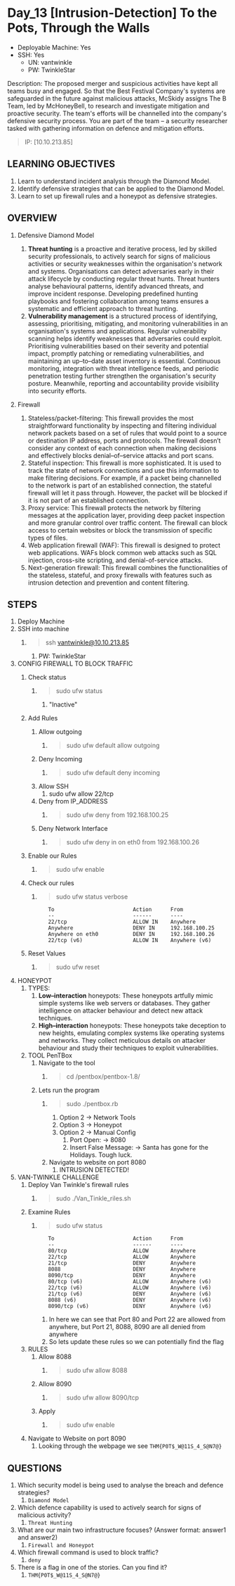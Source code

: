 # Day_13 [Intrusion-Detection] To the Pots, Through the Walls

+ Deployable Machine: Yes
+ SSH: Yes
  + UN: vantwinkle
  + PW: TwinkleStar

Description: The proposed merger and suspicious activities have kept all teams busy and engaged. So that the Best Festival Company's systems are safeguarded in the future against malicious attacks, McSkidy assigns The B Team, led by McHoneyBell, to research and investigate mitigation and proactive security. The team's efforts will be channelled into the company's defensive security process. You are part of the team – a security researcher tasked with gathering information on defence and mitigation efforts.

> IP: [10.10.213.85]

## LEARNING OBJECTIVES

1. Learn to understand incident analysis through the Diamond Model.
2. Identify defensive strategies that can be applied to the Diamond Model.
3. Learn to set up firewall rules and a honeypot as defensive strategies.

## OVERVIEW

1. Defensive Diamond Model
   1. **Threat hunting** is a proactive and iterative process, led by skilled security professionals, to actively search for signs of malicious activities or security weaknesses within the organisation's network and systems. Organisations can detect adversaries early in their attack lifecycle by conducting regular threat hunts. Threat hunters analyse behavioural patterns, identify advanced threats, and improve incident response. Developing predefined hunting playbooks and fostering collaboration among teams ensures a systematic and efficient approach to threat hunting.
   2. **Vulnerability management** is a structured process of identifying, assessing, prioritising, mitigating, and monitoring vulnerabilities in an organisation's systems and applications. Regular vulnerability scanning helps identify weaknesses that adversaries could exploit. Prioritising vulnerabilities based on their severity and potential impact, promptly patching or remediating vulnerabilities, and maintaining an up–to–date asset inventory is essential. Continuous monitoring, integration with threat intelligence feeds, and periodic penetration testing further strengthen the organisation's security posture. Meanwhile, reporting and accountability provide visibility into security efforts.

2. Firewall
   1. Stateless/packet-filtering: This firewall provides the most straightforward functionality by inspecting and filtering individual network packets based on a set of rules that would point to a source or destination IP address, ports and protocols. The firewall doesn’t consider any context of each connection when making decisions and effectively blocks denial–of–service attacks and port scans.
   2. Stateful inspection: This firewall is more sophisticated. It is used to track the state of network connections and use this information to make filtering decisions. For example, if a packet being channelled to the network is part of an established connection, the stateful firewall will let it pass through. However, the packet will be blocked if it is not part of an established connection.
   3. Proxy service: This firewall protects the network by filtering messages at the application layer, providing deep packet inspection and more granular control over traffic content. The firewall can block access to certain websites or block the transmission of specific types of files.
   4. Web application firewall (WAF): This firewall is designed to protect web applications. WAFs block common web attacks such as SQL injection, cross-site scripting, and denial-of-service attacks.
   5. Next-generation firewall: This firewall combines the functionalities of the stateless, stateful, and proxy firewalls with features such as intrusion detection and prevention and content filtering.

## STEPS

1. Deploy Machine
2. SSH into machine
   1. > ssh vantwinkle@10.10.213.85
      1. PW: TwinkleStar
3. CONFIG FIREWALL TO BLOCK TRAFFIC
   1. Check status
      1. > sudo ufw status
         1. "Inactive"
   2. Add Rules
      1. Allow outgoing
         1. > sudo ufw default allow outgoing
      2. Deny Incoming
         1. > sudo ufw default deny incoming
      3. Allow SSH
         1. sudo ufw allow 22/tcp
      4. Deny from IP_ADDRESS
         1. > sudo ufw deny from 192.168.100.25
      5. Deny Network Interface
         1. > sudo ufw deny in on eth0 from 192.168.100.26
   3. Enable our Rules
      1. > sudo ufw enable
   4. Check our rules
      1. > sudo ufw status verbose

         ```text
            To                         Action      From
            --                         ------      ----
            22/tcp                     ALLOW IN    Anywhere                  
            Anywhere                   DENY IN     192.168.100.25            
            Anywhere on eth0           DENY IN     192.168.100.26            
            22/tcp (v6)                ALLOW IN    Anywhere (v6) 
         ```
   
   4. Reset Values
      1. > sudo ufw reset
4. HONEYPOT
   1. TYPES:
      1. **Low–interaction** honeypots: These honeypots artfully mimic simple systems like web servers or databases. They gather intelligence on attacker behaviour and detect new attack techniques.
      2. **High–interaction** honeypots: These honeypots take deception to new heights, emulating complex systems like operating systems and networks. They collect meticulous details on attacker behaviour and study their techniques to exploit vulnerabilities.
   2. TOOL PenTBox
      1. Navigate to the tool
         1. > cd /pentbox/pentbox-1.8/
      2. Lets run the program
         1. > sudo ./pentbox.rb
            1. Option 2 -> Network Tools
            2. Option 3 -> Honeypot
            3. Option 2 -> Manual Config
               1. Port Open: -> 8080
               2. Insert False Message: -> Santa has gone for the Holidays. Tough luck.
         2. Navigate to website on port 8080
            1. INTRUSION DETECTED!
5. VAN-TWINKLE CHALLENGE
   1. Deploy Van Twinkle's firewall rules
      1. > sudo ./Van_Tinkle_riles.sh
   2. Examine Rules
      1. > sudo ufw status

         ```text
            To                         Action      From
            --                         ------      ----
            80/tcp                     ALLOW       Anywhere                  
            22/tcp                     ALLOW       Anywhere                  
            21/tcp                     DENY        Anywhere                  
            8088                       DENY        Anywhere                  
            8090/tcp                   DENY        Anywhere                  
            80/tcp (v6)                ALLOW       Anywhere (v6)             
            22/tcp (v6)                ALLOW       Anywhere (v6)             
            21/tcp (v6)                DENY        Anywhere (v6)             
            8088 (v6)                  DENY        Anywhere (v6)             
            8090/tcp (v6)              DENY        Anywhere (v6)
         ```

         1. In here we can see that Port 80 and Port 22 are allowed from anywhere, but Port 21, 8088, 8090 are all denied from anywhere
         2. So lets update these rules so we can potentially find the flag
   3. RULES
      1. Allow 8088
         1. > sudo ufw allow 8088
      2. Allow 8090
         1. > sudo ufw allow 8090/tcp
      3. Apply
         1. > sudo ufw enable
   4. Navigate to Website on port 8090
      1. Looking through the webpage we see `THM{P0T$_W@11S_4_S@N7@}`


## QUESTIONS

1. Which security model is being used to analyse the breach and defence strategies?
   1. `Diamond Model`
2. Which defence capability is used to actively search for signs of malicious activity?
   1. `Threat Hunting`
3. What are our main two infrastructure focuses? (Answer format: answer1 and answer2)
   1. `Firewall and Honeypot`
4. Which firewall command is used to block traffic?
   1. `deny`
5. There is a flag in one of the stories. Can you find it?
   1. `THM{P0T$_W@11S_4_S@N7@}`